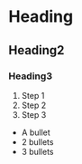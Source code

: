 # Heading 
## Heading2 
### Heading3 

1. Step 1 
2. Step 2 
3. Step 3 

- A bullet 
- 2 bullets 
- 3 bullets 